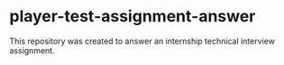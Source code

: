 # player-test-assignment-answer
This repository was created to answer an internship technical interview assignment.
